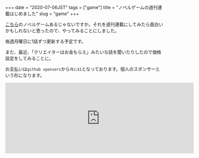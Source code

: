 +++
date = "2020-07-06JST"
tags = ["game"]
title = "ノベルゲームの週刊連載はじめました"
slug = "game"
+++

[こちら](/imgame)のノベルゲームあるじゃないですか。それを週刊連載にしてみたら面白いかもしれないと思ったので、やってみることにしました。

毎週月曜日に1話ずつ更新する予定です。

また、最近、「クリエイターはお金もらえ」みたいな話を聞いたりしたので価格設定をしてみることに。

お支払いは`github sponsors`から`月に$1`となっております。個人のスポンサーという形になります。

<iframe src="https://github.com/sponsors/syui/card" title="Sponsor syui" height="225" width="600" style="border: 0;"></iframe>

